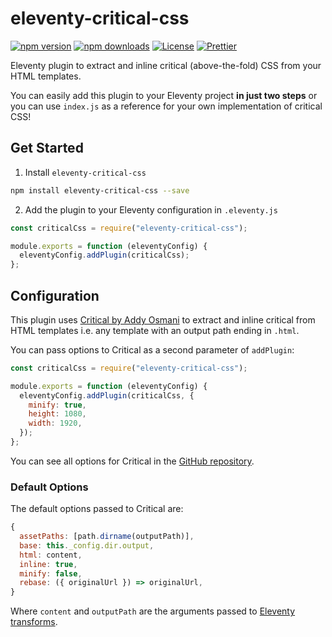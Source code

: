 # eleventy-critical-css

[![npm version][npm-version-src]][npm-version-href]
[![npm downloads][npm-downloads-src]][npm-downloads-href]
[![License][license-src]][license-href]
[![Prettier][prettier-src]][prettier-href]

Eleventy plugin to extract and inline critical (above-the-fold) CSS from your HTML templates.

You can easily add this plugin to your Eleventy project **in just two steps** or you can use `index.js` as a reference for your own implementation of critical CSS!

## Get Started

1. Install `eleventy-critical-css`

```sh
npm install eleventy-critical-css --save
```

2. Add the plugin to your Eleventy configuration in `.eleventy.js`

```js
const criticalCss = require("eleventy-critical-css");

module.exports = function (eleventyConfig) {
  eleventyConfig.addPlugin(criticalCss);
};
```

## Configuration

This plugin uses [Critical by Addy Osmani](https://github.com/addyosmani/critical) to extract and inline critical from HTML templates i.e. any template with an output path ending in `.html`.

You can pass options to Critical as a second parameter of `addPlugin`:

```js
const criticalCss = require("eleventy-critical-css");

module.exports = function (eleventyConfig) {
  eleventyConfig.addPlugin(criticalCss, {
    minify: true,
    height: 1080,
    width: 1920,
  });
};
```

You can see all options for Critical in the [GitHub repository](https://github.com/addyosmani/critical#usage).

### Default Options

The default options passed to Critical are:

```js
{
  assetPaths: [path.dirname(outputPath)],
  base: this._config.dir.output,
  html: content,
  inline: true,
  minify: false,
  rebase: ({ originalUrl }) => originalUrl,
}
```

Where `content` and `outputPath` are the arguments passed to [Eleventy transforms](https://www.11ty.dev/docs/config/#transforms).

<!-- Badges -->

[npm-version-src]: https://img.shields.io/npm/v/eleventy-critical-css/latest.svg
[npm-version-href]: https://npmjs.com/package/eleventy-critical-css
[npm-downloads-src]: https://img.shields.io/npm/dt/eleventy-critical-css.svg
[npm-downloads-href]: https://npmjs.com/package/eleventy-critical-css
[license-src]: https://img.shields.io/npm/l/eleventy-critical-css.svg
[license-href]: https://npmjs.com/package/eleventy-critical-css
[prettier-src]: https://img.shields.io/badge/code_style-prettier-ff69b4.svg
[prettier-href]: https://github.com/prettier/prettier
